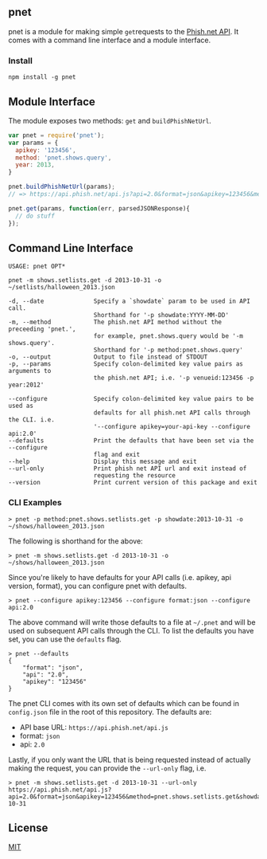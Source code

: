 ## pnet

pnet is a module for making simple `get`requests to the [Phish.net API](http://api.phish.net/). It comes with a command line interface and a module interface.

### Install

`npm install -g pnet`

## Module Interface

The module exposes two methods: `get` and `buildPhishNetUrl`.

```javascript
var pnet = require('pnet');
var params = {
  apikey: '123456',
  method: 'pnet.shows.query',
  year: 2013,
}

pnet.buildPhishNetUrl(params);
// => https://api.phish.net/api.js?api=2.0&format=json&apikey=123456&method=pnet.shows.query&year=2013'

pnet.get(params, function(err, parsedJSONResponse){
  // do stuff
});
```

## Command Line Interface

```
USAGE: pnet OPT*

pnet -m shows.setlists.get -d 2013-10-31 -o ~/setlists/halloween_2013.json

-d, --date              Specify a `showdate` param to be used in API call.
                        Shorthand for '-p showdate:YYYY-MM-DD'
-m, --method            The phish.net API method without the preceeding 'pnet.',
                        for example, pnet.shows.query would be '-m shows.query'.
                        Shorthand for '-p method:pnet.shows.query'
-o, --output            Output to file instead of STDOUT
-p, --params            Specify colon-delimited key value pairs as arguments to
                        the phish.net API; i.e. '-p venueid:123456 -p year:2012'

--configure             Specify colon-delimited key value pairs to be used as
                        defaults for all phish.net API calls through the CLI. i.e.
                        '--configure apikey=your-api-key --configure api:2.0'
--defaults              Print the defaults that have been set via the --configure
                        flag and exit
--help                  Display this message and exit
--url-only              Print phish net API url and exit instead of
                        requesting the resource
--version               Print current version of this package and exit
```

### CLI Examples

```
> pnet -p method:pnet.shows.setlists.get -p showdate:2013-10-31 -o ~/shows/halloween_2013.json
```

The following is shorthand for the above:

```
> pnet -m shows.setlists.get -d 2013-10-31 -o ~/shows/halloween_2013.json
```

Since you're likely to have defaults for your API calls (i.e. apikey, api version, format), you can configure pnet with defaults.

```
> pnet --configure apikey:123456 --configure format:json --configure api:2.0
```

The above command will write those defaults to a file at `~/.pnet` and will be used on subsequent API calls through the CLI. To list the defaults you have set, you can use the `defaults` flag.

```
> pnet --defaults
{
    "format": "json",
    "api": "2.0",
    "apikey": "123456"
}
```

The pnet CLI comes with its own set of defaults which can be found in `config.json` file in the root of this repository. The defaults are:

* API base URL: `https://api.phish.net/api.js`
* format: `json`
* api: `2.0`

Lastly, if you only want the URL that is being requested instead of actually making the request, you can provide the `--url-only` flag, i.e.

```
> pnet -m shows.setlists.get -d 2013-10-31 --url-only
https://api.phish.net/api.js?api=2.0&format=json&apikey=123456&method=pnet.shows.setlists.get&showdate=2013-10-31
```

## License

[MIT](https://github.com/benjreinhart/pnet/blob/master/LICENSE.txt)